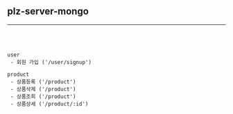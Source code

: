 ## plz-server-mongo

---

<br>
<br>

```
user
 - 회원 가입 ('/user/signup')

product
 - 상품등록 ('/product')
 - 상품삭제 ('/product')
 - 상품조희 ('/product')
 - 상품상세 ('/product/:id')
```
